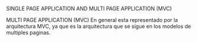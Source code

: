 SINGLE PAGE APPLICATION AND MULTI PAGE APPLICATION (MVC)


MULTI PAGE APPLICATION (MVC)
En general esta representado por la arquitectura MVC, ya que es la arquitectura que se sigue en los modelos de multiples paginas.
